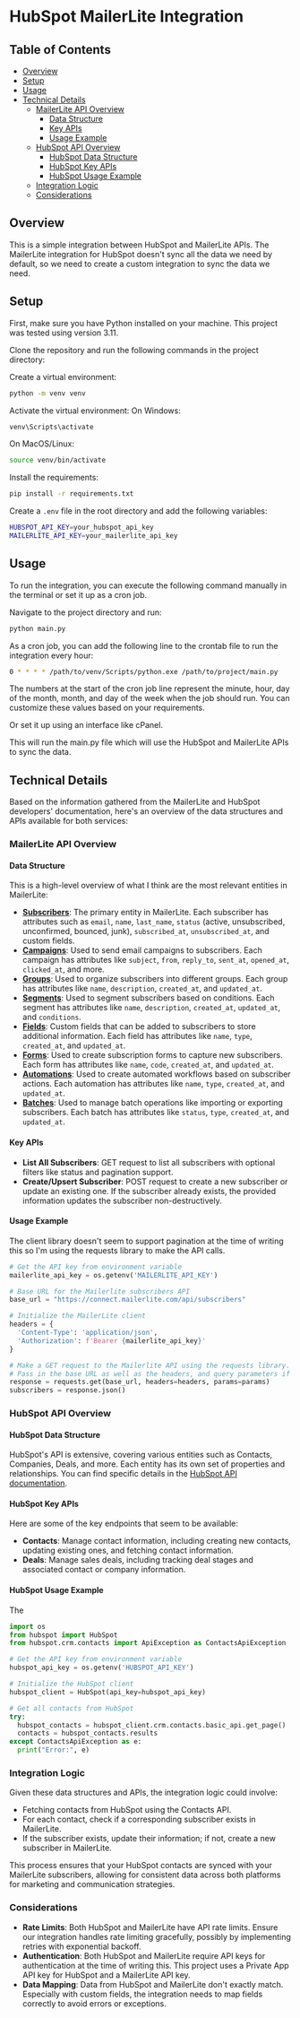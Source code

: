 # HubSpot MailerLite Integration

## Table of Contents

- [Overview](#overview)
- [Setup](#setup)
- [Usage](#usage)
- [Technical Details](#technical-details)
  - [MailerLite API Overview](#mailerlite-api-overview)
    - [Data Structure](#data-structure)
    - [Key APIs](#key-apis)
    - [Usage Example](#usage-example)
  - [HubSpot API Overview](#hubspot-api-overview)
    - [HubSpot Data Structure](#hubspot-data-structure)
    - [HubSpot Key APIs](#hubspot-key-apis)
    - [HubSpot Usage Example](#hubspot-usage-example)
  - [Integration Logic](#integration-logic)
  - [Considerations](#considerations)

## Overview

This is a simple integration between HubSpot and MailerLite APIs.
The MailerLite integration for HubSpot doesn't sync all the data we need by default, so we need to create a custom integration to sync the data we need.

## Setup

First, make sure you have Python installed on your machine. This project was tested using version 3.11.

Clone the repository and run the following commands in the project directory:

Create a virtual environment:
```bash
python -m venv venv
```

Activate the virtual environment:
On Windows:
```bash
venv\Scripts\activate
```
On MacOS/Linux:
```bash
source venv/bin/activate
```

Install the requirements:
```bash
pip install -r requirements.txt
```

Create a `.env` file in the root directory and add the following variables:

```bash
HUBSPOT_API_KEY=your_hubspot_api_key
MAILERLITE_API_KEY=your_mailerlite_api_key
```

## Usage

To run the integration, you can execute the following command manually in the terminal or set it up as a cron job.

Navigate to the project directory and run:

```bash
python main.py
```

As a cron job, you can add the following line to the crontab file to run the integration every hour:

```bash
0 * * * * /path/to/venv/Scripts/python.exe /path/to/project/main.py
```
The numbers at the start of the cron job line represent the minute, hour, day of the month, month, and day of the week when the job should run. You can customize these values based on your requirements.

Or set it up using an interface like cPanel.

This will run the main.py file which will use the HubSpot and MailerLite APIs to sync the data.

## Technical Details

Based on the information gathered from the MailerLite and HubSpot developers' documentation, here's an overview of the data structures and APIs available for both services:

### MailerLite API Overview

#### Data Structure

This is a high-level overview of what I think are the most relevant entities in MailerLite:

- **[Subscribers](https://developers.mailerlite.com/docs/subscribers.html)**: The primary entity in MailerLite. Each subscriber has attributes such as `email`, `name`, `last_name`, `status` (active, unsubscribed, unconfirmed, bounced, junk), `subscribed_at`, `unsubscribed_at`, and custom fields.
- **[Campaigns](https://developers.mailerlite.com/docs/campaigns.html)**: Used to send email campaigns to subscribers. Each campaign has attributes like `subject`, `from`, `reply_to`, `sent_at`, `opened_at`, `clicked_at`, and more.
- **[Groups](https://developers.mailerlite.com/docs/groups.html)**: Used to organize subscribers into different groups. Each group has attributes like `name`, `description`, `created_at`, and `updated_at`.
- **[Segments](https://developers.mailerlite.com/docs/segments.html)**: Used to segment subscribers based on conditions. Each segment has attributes like `name`, `description`, `created_at`, `updated_at`, and `conditions`.
- **[Fields](https://developers.mailerlite.com/docs/fields.html)**: Custom fields that can be added to subscribers to store additional information. Each field has attributes like `name`, `type`, `created_at`, and `updated_at`.
- **[Forms](https://developers.mailerlite.com/docs/forms.html)**: Used to create subscription forms to capture new subscribers. Each form has attributes like `name`, `code`, `created_at`, and `updated_at`.
- **[Automations](https://developers.mailerlite.com/docs/automations.html)**: Used to create automated workflows based on subscriber actions. Each automation has attributes like `name`, `type`, `created_at`, and `updated_at`.
- **[Batches](https://developers.mailerlite.com/docs/batching.html)**: Used to manage batch operations like importing or exporting subscribers. Each batch has attributes like `status`, `type`, `created_at`, and `updated_at`.

#### Key APIs

- **List All Subscribers**: GET request to list all subscribers with optional filters like status and pagination support.
- **Create/Upsert Subscriber**: POST request to create a new subscriber or update an existing one. If the subscriber already exists, the provided information updates the subscriber non-destructively.

#### Usage Example

The client library doesn't seem to support pagination at the time of writing this so I'm using the requests library to make the API calls.

```python
# Get the API key from environment variable
mailerlite_api_key = os.getenv('MAILERLITE_API_KEY')

# Base URL for the Mailerlite subscribers API
base_url = "https://connect.mailerlite.com/api/subscribers"

# Initialize the MailerLite client
headers = {
  'Content-Type': 'application/json',
  'Authorization': f'Bearer {mailerlite_api_key}'
}

# Make a GET request to the Mailerlite API using the requests library.
# Pass in the base URL as well as the headers, and query parameters if needed.
response = requests.get(base_url, headers=headers, params=params)
subscribers = response.json()
```

### HubSpot API Overview

#### HubSpot Data Structure

HubSpot's API is extensive, covering various entities such as Contacts, Companies, Deals, and more. Each entity has its own set of properties and relationships. You can find
specific details in the [HubSpot API documentation](https://developers.hubspot.com/docs/api/crm/contacts).

#### HubSpot Key APIs

Here are some of the key endpoints that seem to be available:

- **Contacts**: Manage contact information, including creating new contacts, updating existing ones, and fetching contact information.
- **Deals**: Manage sales deals, including tracking deal stages and associated contact or company information.

#### HubSpot Usage Example

The 

```python
import os
from hubspot import HubSpot
from hubspot.crm.contacts import ApiException as ContactsApiException

# Get the API key from environment variable
hubspot_api_key = os.getenv('HUBSPOT_API_KEY')

# Initialize the HubSpot client
hubspot_client = HubSpot(api_key=hubspot_api_key)

# Get all contacts from HubSpot
try:
  hubspot_contacts = hubspot_client.crm.contacts.basic_api.get_page()
  contacts = hubspot_contacts.results
except ContactsApiException as e:
  print("Error:", e)

```

### Integration Logic

Given these data structures and APIs, the integration logic could involve:

- Fetching contacts from HubSpot using the Contacts API.
- For each contact, check if a corresponding subscriber exists in MailerLite.
- If the subscriber exists, update their information; if not, create a new subscriber in MailerLite.

This process ensures that your HubSpot contacts are synced with your MailerLite subscribers, allowing for consistent data across both platforms for marketing and communication strategies.

### Considerations

- **Rate Limits**: Both HubSpot and MailerLite have API rate limits. Ensure our integration handles rate limiting gracefully, possibly by implementing retries with exponential 
  backoff.
- **Authentication**: Both HubSpot and MailerLite require API keys for authentication at the time of writing this. This project uses a Private App API key for HubSpot and a MailerLite API key.
- **Data Mapping**: Data from HubSpot and MailerLite don't exactly match. Especially with custom fields, the integration needs to map fields correctly to avoid errors or exceptions.
